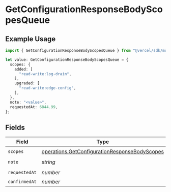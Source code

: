 # GetConfigurationResponseBodyScopesQueue

## Example Usage

```typescript
import { GetConfigurationResponseBodyScopesQueue } from "@vercel/sdk/models/operations/getconfiguration.js";

let value: GetConfigurationResponseBodyScopesQueue = {
  scopes: {
    added: [
      "read-write:log-drain",
    ],
    upgraded: [
      "read-write:edge-config",
    ],
  },
  note: "<value>",
  requestedAt: 6844.99,
};
```

## Fields

| Field                                                                                                          | Type                                                                                                           | Required                                                                                                       | Description                                                                                                    |
| -------------------------------------------------------------------------------------------------------------- | -------------------------------------------------------------------------------------------------------------- | -------------------------------------------------------------------------------------------------------------- | -------------------------------------------------------------------------------------------------------------- |
| `scopes`                                                                                                       | [operations.GetConfigurationResponseBodyScopes](../../models/operations/getconfigurationresponsebodyscopes.md) | :heavy_check_mark:                                                                                             | N/A                                                                                                            |
| `note`                                                                                                         | *string*                                                                                                       | :heavy_check_mark:                                                                                             | N/A                                                                                                            |
| `requestedAt`                                                                                                  | *number*                                                                                                       | :heavy_check_mark:                                                                                             | N/A                                                                                                            |
| `confirmedAt`                                                                                                  | *number*                                                                                                       | :heavy_minus_sign:                                                                                             | N/A                                                                                                            |